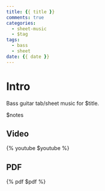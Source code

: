 ```yaml
---
title: {{ title }}
comments: true
categories:
  - sheet-music
  - $tag
tags:
  - bass
  - sheet
date: {{ date }}
---
```


<!-- All elements with a $ prefix get replaced by haxe Ghostwriter.hx -->

# Intro
Bass guitar tab/sheet music for $title.

$notes

## Video
{% youtube $youtube %}

## PDF
{% pdf $pdf %}
